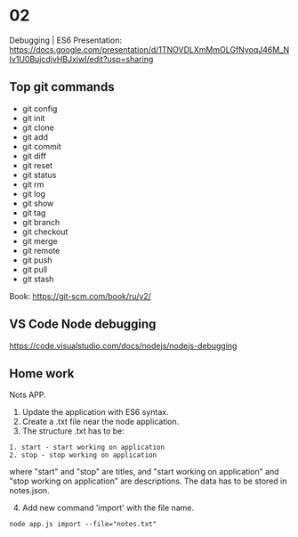 # 02

Debugging | ES6
Presentation: https://docs.google.com/presentation/d/1TNOVDLXmMmOLGfNyoqJ46M_NIv1U0BujcdjvHBJxiwI/edit?usp=sharing

## Top git commands
- git config
- git init
- git clone
- git add
- git commit
- git diff
- git reset
- git status
- git rm
- git log
- git show
- git tag
- git branch
- git checkout
- git merge
- git remote
- git push
- git pull
- git stash

Book: https://git-scm.com/book/ru/v2/

## VS Code Node debugging
https://code.visualstudio.com/docs/nodejs/nodejs-debugging

## Home work
Nots APP.
1. Update the application with ES6 syntax.
2. Create a .txt file near the node application.
3. The structure .txt has to be:
```
1. start - start working on application
2. stop - stop working on application
```
where "start" and "stop" are titles, and "start working on application" and "stop working on application" are descriptions.
The data has to be stored in notes.json.

4. Add new command 'import' with the file name.
```
node app.js import --file="notes.txt"
```
